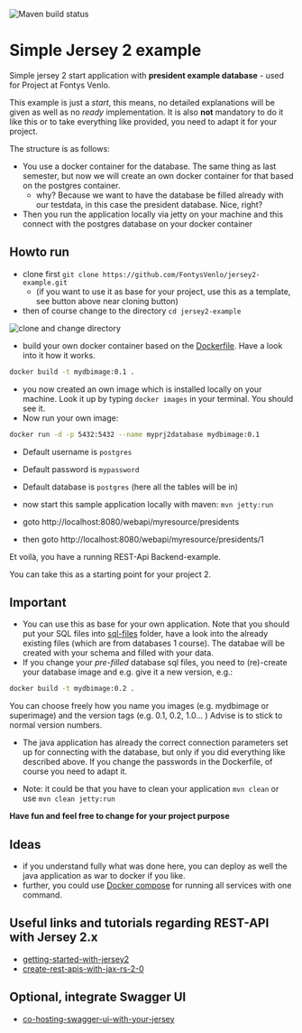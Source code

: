 ![Maven build status](https://github.com/FontysVenlo/jersey2-example/workflows/Java%20CI%20with%20Maven/badge.svg?branch=master)

# Simple Jersey 2 example
Simple jersey 2 start application with **president example database** - used for Project at Fontys Venlo.

This example is just a *start*, this means, no detailed explanations will be given as well as no *ready* implementation. It is also **not** mandatory to do it like this or to take everything like provided, you need to adapt it for your project.

The structure is as follows: 

- You use a docker container for the database. The same thing as last semester, but now we will create an own docker container for that based on the postgres container. 
    - why? Because we want to have the database be filled already with our testdata, in this case the president database. Nice, right?
- Then you run the application locally via jetty on your machine and this connect with the postgres database on your docker container

## Howto run

- clone first `git clone https://github.com/FontysVenlo/jersey2-example.git`
    - (if you want to use it as base for your project, use this as a template, see button above near cloning button)
- then of course change to the directory `cd jersey2-example` 

![clone and change directory](https://user-images.githubusercontent.com/764295/79967324-f9d61200-848e-11ea-8f57-d875795f4651.gif)

- build your own docker container based on the [Dockerfile](Dockerfile). Have a look into it how it works. 

```bash
docker build -t mydbimage:0.1 .
```
- you now created an own image which is installed locally on your machine. Look it up by typing ```docker images``` in your terminal. You should see it. 
- Now run your own image:
```bash
docker run -d -p 5432:5432 --name myprj2database mydbimage:0.1
```
- Default username is `postgres`
- Default password is `mypassword`
- Default database is `postgres` (here all the tables will be in)

- now start this sample application locally with maven: ```mvn jetty:run```
- goto http://localhost:8080/webapi/myresource/presidents
- then goto http://localhost:8080/webapi/myresource/presidents/1

Et voilà, you have a running REST-Api Backend-example. 

You can take this as a starting point for your project 2. 


## Important

- You can use this as base for your own application. Note that you should put your SQL files into [sql-files](sql-files) folder, have a look into the already existing files (which are from databases 1 course). The databae will be created with your schema and filled with your data. 
- If you change your *pre-filled* database sql files, you need to (re)-create your database image and e.g. give it a new version, e.g.: 
```bash
docker build -t mydbimage:0.2 .
```

You can choose freely how you name you images (e.g. mydbimage or superimage) and the version tags (e.g. 0.1, 0.2, 1.0... )
Advise is to stick to normal version numbers.

- The java application has already the correct connection parameters set up for connecting with the database, but only if you did everything like described above. If you change the passwords in the Dockerfile, of course you need to adapt it. 

- Note: it could be that you have to clean your application `mvn clean` or use ```mvn clean jetty:run```

**Have fun and feel free to change for your project purpose**

## Ideas

- if you understand fully what was done here, you can deploy as well the java application as war to docker if you like. 
- further, you could use [Docker compose](https://docs.docker.com/compose/) for running all services with one command.

## Useful links and tutorials regarding REST-API with Jersey 2.x

- [getting-started-with-jersey2](https://psamsotha.github.io/jersey/2015/10/10/getting-started-with-jersey2.html)
- [create-rest-apis-with-jax-rs-2-0](https://restfulapi.net/create-rest-apis-with-jax-rs-2-0/)

## Optional, integrate Swagger UI
- [co-hosting-swagger-ui-with-your-jersey](https://medium.com/shark-bytes/co-hosting-swagger-ui-with-your-jersey-rest-api-using-maven-dependencies-44d88ae85bf8)
